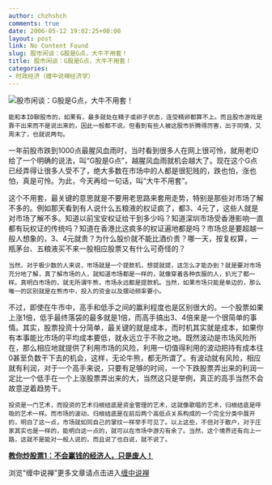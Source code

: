 ```yaml
---
author: chzhshch
comments: true
date: 2006-05-12 19:02:25+00:00
layout: post
link: No Content Found
slug: 股市闲谈：G股是G点，大牛不用套！
title: 股市闲谈：G股是G点，大牛不用套！
categories:
- 时政经济（缠中说禅经济学）
---
```


			

                                                                      
![股市闲谈：G股是G点，大牛不用套！](http://simg.sinajs.cn/blog7style/images/common/sg_trans.gif)   
                                                                      
                                                                    

    能和本ID聊股市的，如果有，最多就处在精子或卵子状态，连受精卵都算不上。而且股市游戏是靠干出来而不是说出来的，因此一般都不说。但看到有些人被这股市折腾得厉害，出于同情，又周末了，也就说两句。  
  
   一年前股市跌到1000点最腥风血雨时，当时看到很多人在网上很可怜，就用老ID给了一个明确的说法，叫“G股是G点”，越腥风血雨就机会越大了。现在这个G点已经弄得让很多人受不了，绝大多数在市场中的人都是很犯贱的，跌也怕，涨也怕，真是可怜。为此，今天再给一句话，叫“大牛不用套”。  
    
   这个不用套，最关键的意思就是不要用老思路来套用走势，特别是那些对市场了解不多的。例如那天看到有人说什么五粮液的权证疯了，都3、4元了，这些人就是对市场了解不多。知道以前宝安权证给干到多少吗？知道深圳市场受香港影响一直都有玩权证的传统吗？知道在香港比这疯多的权证遍地都是吗？市场总是要超越一般人想象的，3、4元就贵？为什么股价就不能比酒价贵？哪一天，按复权算，一瓶茅台、五粮液买不来一股相应股票又有什么可奇怪的？  
  
    当然，对于极少数的人来说，市场就是一个提款机，想提就提，这怎么才能办到？就是要对市场充分地了解，真了解市场的人，就知道市场都是一样的，就像穿着各种衣服的人，扒光了都一样。真明白市场的，就无所谓牛熊，市场永远都是提款机。当然，如果市场只能是单边的，那么唯一的区别就是在熊市中，投入的资金以及摆动频率要小。  
  
   不过，即使在牛市中，高手和低手之间的赢利程度也是区别很大的。一个股票如果上涨1倍，低手最终落袋的最多就是1倍，而高手搞出3、4倍来是一个很简单的事情。其实，股票投资十分简单，最关键的就是成本，而时机其实就是成本，如果你有本事能比市场的平均成本要低，就永远立于不败之地。既然波动是市场风险所在，那么相应地就提供了利用市场的风险，利用一切值得利用的波动把持有成本往0甚至负数干下去的机会，这样，无论牛熊，都无所谓了。有波动就有风险，相应就有利润，对于一个高手来说，只要有足够的时间，一个下跌股票弄出来的利润一定比一个低手在一个上涨股票弄出来的大，当然这只是举例，真正的高手当然不会故意逆着趋势干。  
  
    投资是一门艺术，而投资的艺术归根结底是资金管理的艺术，这就像歌唱的艺术，归根结底是呼吸的艺术一样。而市场的波动，归根结底是在前后两个高低点关系构成的一个完全分类中展开的，明白了这一点，市场就如同自己的掌纹一样举手可见了。以上这些，不但对于散户，对于庄家其实也是一样的，能明白这一点的，就可以在市场中游刃有余了。当然，这个境界还有向上一路，这就不是能对一般人说的，而且说了也白说，就不说了。

[**教你炒股票1：不会赢钱的经济人，只是废人！**](http://blog.sina.com.cn/u/486e105c01000461)

浏览“缠中说禅”更多文章请点击进入[缠中说禅](http://blog.sina.com.cn/m/chzhshch)
